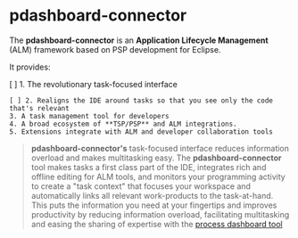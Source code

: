 # pdashboard-connector
The **pdashboard-connector** is an **Application Lifecycle Management** (ALM) framework based on PSP development for Eclipse.

It provides:
 	
[ ] 1. The revolutionary task-focused interface

    [ ] 2. Realigns the IDE around tasks so that you see only the code that's relevant 
    3. A task management tool for developers 
    4. A broad ecosystem of **TSP/PSP** and ALM integrations. 
    5. Extensions integrate with ALM and developer collaboration tools 

>**pdashboard-connector's** task-focused interface reduces information overload and makes multitasking easy. The **pdashboard-connector** tool makes tasks a first class part of the IDE, integrates rich and offline editing for ALM tools, and monitors your programming activity to create a "task context" that focuses your workspace and automatically links all relevant work-products to the task-at-hand. This puts the information you need at your fingertips and improves productivity by reducing information overload, facilitating multitasking and easing the sharing of expertise with the [process dashboard tool](http://www.processdash.com/)
